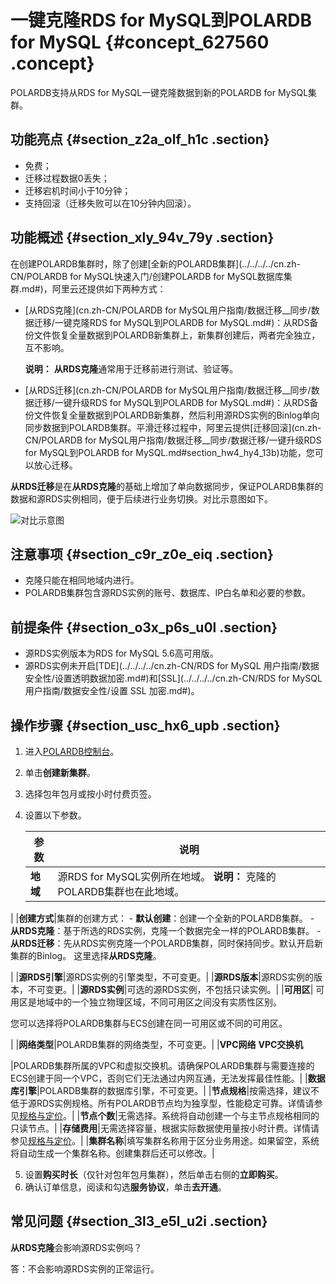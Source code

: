 # 一键克隆RDS for MySQL到POLARDB for MySQL {#concept_627560 .concept}

POLARDB支持从RDS for MySQL一键克隆数据到新的POLARDB for MySQL集群。

## 功能亮点 {#section_z2a_olf_h1c .section}

-   免费；
-   迁移过程数据0丢失；
-   迁移宕机时间小于10分钟；
-   支持回滚（迁移失败可以在10分钟内回滚）。

## 功能概述 {#section_xly_94v_79y .section}

在创建POLARDB集群时，除了创建[全新的POLARDB集群](../../../../cn.zh-CN/POLARDB for MySQL快速入门/创建POLARDB for MySQL数据库集群.md#)，阿里云还提供如下两种方式：

-   [从RDS克隆](cn.zh-CN/POLARDB for MySQL用户指南/数据迁移__同步/数据迁移/一键克隆RDS for MySQL到POLARDB for MySQL.md#)：从RDS备份文件恢复全量数据到POLARDB新集群上，新集群创建后，两者完全独立，互不影响。

    **说明：** **从RDS克隆**通常用于迁移前进行测试、验证等。

-   [从RDS迁移](cn.zh-CN/POLARDB for MySQL用户指南/数据迁移__同步/数据迁移/一键升级RDS for MySQL到POLARDB for MySQL.md#)：从RDS备份文件恢复全量数据到POLARDB新集群，然后利用源RDS实例的Binlog单向同步数据到POLARDB集群。平滑迁移过程中，阿里云提供[迁移回滚](cn.zh-CN/POLARDB for MySQL用户指南/数据迁移__同步/数据迁移/一键升级RDS for MySQL到POLARDB for MySQL.md#section_hw4_hy4_13b)功能，您可以放心迁移。

**从RDS迁移**是在**从RDS克隆**的基础上增加了单向数据同步，保证POLARDB集群的数据和源RDS实例相同，便于后续进行业务切换。对比示意图如下。

![对比示意图](http://static-aliyun-doc.oss-cn-hangzhou.aliyuncs.com/assets/img/475602/156035737249076_zh-CN.png)

## 注意事项 {#section_c9r_z0e_eiq .section}

-   克隆只能在相同地域内进行。
-   POLARDB集群包含源RDS实例的账号、数据库、IP白名单和必要的参数。

## 前提条件 {#section_o3x_p6s_u0l .section}

-   源RDS实例版本为RDS for MySQL 5.6高可用版。
-   源RDS实例未开启[TDE](../../../../cn.zh-CN/RDS for MySQL 用户指南/数据安全性/设置透明数据加密.md#)和[SSL](../../../../cn.zh-CN/RDS for MySQL 用户指南/数据安全性/设置 SSL 加密.md#)。

## 操作步骤 {#section_usc_hx6_upb .section}

1.  进入[POLARDB控制台](https://polardb.console.aliyun.com)。
2.  单击**创建新集群**。
3.  选择包年包月或按小时付费页签。
4.  设置以下参数。

    |参数|说明|
    |--|--|
    |**地域**|源RDS for MySQL实例所在地域。 **说明：** 克隆的POLARDB集群也在此地域。

 |
    |**创建方式**|集群的创建方式：     -   **默认创建**：创建一个全新的POLARDB集群。
    -   **从RDS克隆**：基于所选的RDS实例，克隆一个数据完全一样的POLARDB集群。
    -   **从RDS迁移**：先从RDS实例克隆一个POLARDB集群，同时保持同步。默认开启新集群的Binlog。
 这里选择**从RDS克隆**。

 |
    |**源RDS引擎**|源RDS实例的引擎类型，不可变更。|
    |**源RDS版本**|源RDS实例的版本，不可变更。|
    |**源RDS实例**|可选的源RDS实例，不包括只读实例。|
    |**可用区**| 可用区是地域中的一个独立物理区域，不同可用区之间没有实质性区别。

 您可以选择将POLARDB集群与ECS创建在同一可用区或不同的可用区。

 |
    |**网络类型**|POLARDB集群的网络类型，不可变更。|
    |**VPC网络** **VPC交换机**

 |POLARDB集群所属的VPC和虚拟交换机。请确保POLARDB集群与需要连接的ECS创建于同一个VPC，否则它们无法通过内网互通，无法发挥最佳性能。|
    |**数据库引擎**|POLARDB集群的数据库引擎，不可变更。|
    |**节点规格**|按需选择，建议不低于源RDS实例规格。所有POLARDB节点均为独享型，性能稳定可靠。详情请参见[规格与定价](../../../../cn.zh-CN/产品定价/规格与定价.md#)。|
    |**节点个数**|无需选择。系统将自动创建一个与主节点规格相同的只读节点。|
    |**存储费用**|无需选择容量，根据实际数据使用量按小时计费。详情请参见[规格与定价](../../../../cn.zh-CN/产品定价/规格与定价.md#)。|
    |**集群名称**|填写集群名称用于区分业务用途。如果留空，系统将自动生成一个集群名称。创建集群后还可以修改。|

5.  设置**购买时长**（仅针对包年包月集群），然后单击右侧的**立即购买**。
6.  确认订单信息，阅读和勾选**服务协议**，单击**去开通**。

## 常见问题 {#section_3l3_e5l_u2i .section}

**从RDS克隆**会影响源RDS实例吗？

答：不会影响源RDS实例的正常运行。

